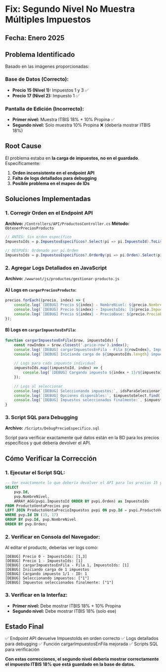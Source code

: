 # Fix: Segundo Nivel No Muestra Múltiples Impuestos

## Fecha: Enero 2025

## Problema Identificado

Basado en las imágenes proporcionadas:

### **Base de Datos (Correcto):**
- **Precio 15 (Nivel 1):** Impuestos 1 y 3 ✅
- **Precio 17 (Nivel 2):** Impuesto 1 ✅

### **Pantalla de Edición (Incorrecto):**
- **Primer nivel:** Muestra ITBIS 18% + 10% Propina ✅
- **Segundo nivel:** Solo muestra 10% Propina ❌ (debería mostrar ITBIS 18%)

## Root Cause

El problema estaba en **la carga de impuestos, no en el guardado**. Específicamente:

1. **Orden inconsistente en el endpoint API**
2. **Falta de logs detallados para debugging**
3. **Posible problema en el mapeo de IDs**

## Soluciones Implementadas

### 1. **Corregir Orden en el Endpoint API**

**Archivo:** `/Controllers/API/ProductosController.cs`
**Método:** `ObtenerPreciosProducto`

```csharp
// ANTES: Sin orden específico
ImpuestoIds = p.ImpuestosEspecificos?.Select(pi => pi.ImpuestoId).ToList() ?? new List<int>(),

// DESPUÉS: Ordenado por pi.Orden
ImpuestoIds = p.ImpuestosEspecificos?.OrderBy(pi => pi.Orden).Select(pi => pi.ImpuestoId).ToList() ?? new List<int>(),
```

### 2. **Agregar Logs Detallados en JavaScript**

**Archivo:** `/wwwroot/js/productos/gestionar-producto.js`

#### A) Logs en `cargarPreciosProducto`:
```javascript
precios.forEach((precio, index) => {
    console.log(`[DEBUG] Precio ${index} - NombreNivel: ${precio.NombreNivel}`);
    console.log(`[DEBUG] Precio ${index} - ImpuestoIds: [${precio.ImpuestoIds.join(',')}]`);
    console.log(`[DEBUG] Precio ${index} - PrecioBase: ${precio.PrecioBase}`);
});
```

#### B) Logs en `cargarImpuestosEnFila`:
```javascript
function cargarImpuestosEnFila($row, impuestoIds) {
    const rowIndex = $row.closest('.price-row').index();
    console.log(`[DEBUG] cargarImpuestosEnFila - Fila ${rowIndex}, ImpuestoIds:`, impuestoIds);
    console.log(`[DEBUG] Iniciando carga de ${impuestoIds.length} impuestos`);
    
    // Logs para cada impuesto individual
    impuestoIds.map((impuestoId, index) => {
        console.log(`[DEBUG] Cargando impuesto ${index + 1}/${impuestoIds.length} - ID: ${impuestoId}`);
    });
    
    // Logs al seleccionar
    console.log(`[DEBUG] Seleccionando impuestos:`, idsParaSeleccionar);
    console.log(`[DEBUG] Opciones disponibles:`, $impuestoSelect.find('option').map(...).get());
    console.log(`[DEBUG] Impuestos seleccionados finalmente:`, $impuestoSelect.val());
}
```

### 3. **Script SQL para Debugging**

**Archivo:** `/Scripts/DebugPrecioEspecifico.sql`

Script para verificar exactamente qué datos están en la BD para los precios específicos y qué debería devolver el API.

## Cómo Verificar la Corrección

### 1. **Ejecutar el Script SQL:**
```sql
-- Ver exactamente lo que debería devolver el API para los precios 15 y 17
SELECT 
    pvp.Id,
    pvp.NombreNivel,
    ARRAY_AGG(pvpi.ImpuestoId ORDER BY pvpi.Orden) as ImpuestoIds
FROM ProductoVentaPrecios pvp
LEFT JOIN ProductoVentaPrecioImpuestos pvpi ON pvp.Id = pvpi.ProductoVentaPrecioId
WHERE pvp.Id IN (15, 17)
GROUP BY pvp.Id, pvp.NombreNivel
ORDER BY pvp.Orden;
```

### 2. **Verificar en Consola del Navegador:**
Al editar el producto, deberías ver logs como:
```
[DEBUG] Precio 0 - ImpuestoIds: [1,3]
[DEBUG] Precio 1 - ImpuestoIds: [1]
[DEBUG] cargarImpuestosEnFila - Fila 1, ImpuestoIds: [1]
[DEBUG] Iniciando carga de 1 impuestos
[DEBUG] Cargando impuesto 1/1 - ID: 1
[DEBUG] Seleccionando impuestos: ["1"]
[DEBUG] Impuestos seleccionados finalmente: ["1"]
```

### 3. **Verificar en la Interfaz:**
- **Primer nivel:** Debe mostrar ITBIS 18% + 10% Propina
- **Segundo nivel:** Debe mostrar ITBIS 18% (solo ese)

## Estado Final

✅ Endpoint API devuelve ImpuestoIds en orden correcto
✅ Logs detallados para debugging
✅ Función cargarImpuestosEnFila mejorada
✅ Scripts SQL para verificación

**Con estas correcciones, el segundo nivel debería mostrar correctamente el impuesto ITBIS 18% que está guardado en la base de datos.**